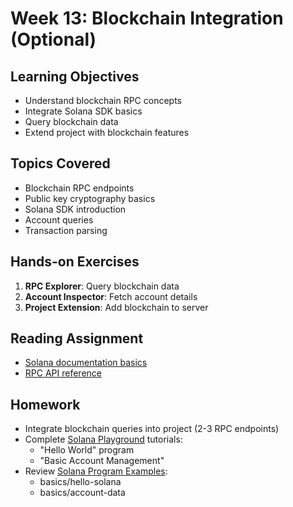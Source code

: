 # Week 13: Blockchain Integration (Optional)

## Learning Objectives

- Understand blockchain RPC concepts
- Integrate Solana SDK basics
- Query blockchain data
- Extend project with blockchain features

## Topics Covered

- Blockchain RPC endpoints
- Public key cryptography basics
- Solana SDK introduction
- Account queries
- Transaction parsing

## Hands-on Exercises

1. **RPC Explorer**: Query blockchain data
2. **Account Inspector**: Fetch account details
3. **Project Extension**: Add blockchain to server

## Reading Assignment

- [Solana documentation basics](https://solana.com/docs/intro/quick-start)
- [RPC API reference](https://developer.bitcoin.org/reference/rpc/)

## Homework

- Integrate blockchain queries into project (2-3 RPC endpoints)
- Complete [Solana Playground](https://beta.solpg.io) tutorials:
  - "Hello World" program
  - "Basic Account Management"
- Review [Solana Program Examples](https://github.com/solana-developers/program-examples):
  - basics/hello-solana
  - basics/account-data
